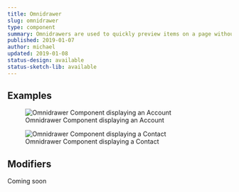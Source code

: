 ```yaml
---
title: Omnidrawer
slug: omnidrawer
type: component
summary: Omnidrawers are used to quickly preview items on a page without navigating to a new page or interrupting the experience.
published: 2019-01-07
author: michael
updated: 2019-01-08
status-design: available
status-sketch-lib: available
---
```


##  Examples
<figure>
    <img src="/static/images/omnidrawer-account.png" alt="Omnidrawer Component displaying an Account">
    <figcaption>Omnidrawer Component displaying an Account</figcaption>
</figure>


<figure>
    <img src="/static/images/omnidrawer-account-contact.png" alt="Omnidrawer Component displaying a Contact">
    <figcaption>Omnidrawer Component displaying a Contact</figcaption>
</figure>

## Modifiers
Coming soon
